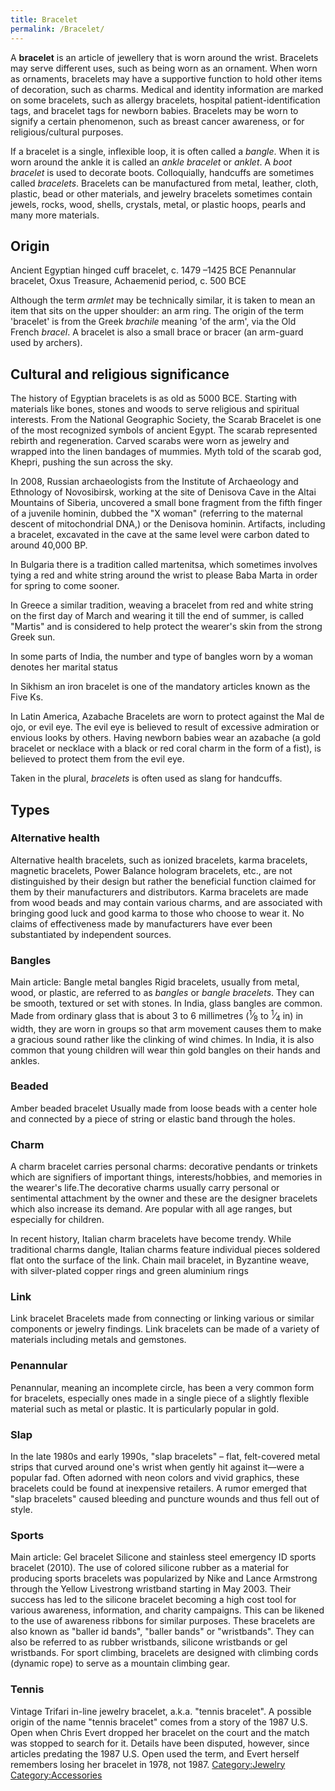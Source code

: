 ```yaml
---
title: Bracelet
permalink: /Bracelet/
---
```


A **bracelet** is an article of jewellery that is worn around the wrist.
Bracelets may serve different uses, such as being worn as an ornament.
When worn as ornaments, bracelets may have a supportive function to hold
other items of decoration, such as charms. Medical and identity
information are marked on some bracelets, such as allergy bracelets,
hospital patient-identification tags, and bracelet tags for newborn
babies. Bracelets may be worn to signify a certain phenomenon, such as
breast cancer awareness, or for religious/cultural purposes.

If a bracelet is a single, inflexible loop, it is often called a
*bangle*. When it is worn around the ankle it is called an *ankle
bracelet* or *anklet*. A *boot bracelet* is used to decorate boots.
Colloquially, handcuffs are sometimes called *bracelets*. Bracelets can
be manufactured from metal, leather, cloth, plastic, bead or other
materials, and jewelry bracelets sometimes contain jewels, rocks, wood,
shells, crystals, metal, or plastic hoops, pearls and many more
materials.

## Origin

Ancient Egyptian hinged cuff bracelet, c. 1479 –1425 BCE Penannular
bracelet, Oxus Treasure, Achaemenid period, c. 500 BCE

Although the term *armlet* may be technically similar, it is taken to
mean an item that sits on the upper shoulder: an arm ring. The origin of
the term 'bracelet' is from the Greek *brachile* meaning 'of the arm',
via the Old French *bracel*. A bracelet is also a small brace or bracer
(an arm-guard used by archers).

## Cultural and religious significance

The history of Egyptian bracelets is as old as 5000 BCE. Starting with
materials like bones, stones and woods to serve religious and spiritual
interests. From the National Geographic Society, the Scarab Bracelet is
one of the most recognized symbols of ancient Egypt. The scarab
represented rebirth and regeneration. Carved scarabs were worn as
jewelry and wrapped into the linen bandages of mummies. Myth told of the
scarab god, Khepri, pushing the sun across the sky.

In 2008, Russian archaeologists from the Institute of Archaeology and
Ethnology of Novosibirsk, working at the site of Denisova Cave in the
Altai Mountains of Siberia, uncovered a small bone fragment from the
fifth finger of a juvenile hominin, dubbed the "X woman" (referring to
the maternal descent of mitochondrial DNA,) or the Denisova hominin.
Artifacts, including a bracelet, excavated in the cave at the same level
were carbon dated to around 40,000 BP.

In Bulgaria there is a tradition called martenitsa, which sometimes
involves tying a red and white string around the wrist to please Baba
Marta in order for spring to come sooner.

In Greece a similar tradition, weaving a bracelet from red and white
string on the first day of March and wearing it till the end of summer,
is called "Martis" and is considered to help protect the wearer's skin
from the strong Greek sun.

In some parts of India, the number and type of bangles worn by a woman
denotes her marital status

In Sikhism an iron bracelet is one of the mandatory articles known as
the Five Ks.

In Latin America, Azabache Bracelets are worn to protect against the Mal
de ojo, or evil eye. The evil eye is believed to result of excessive
admiration or envious looks by others. Having newborn babies wear an
azabache (a gold bracelet or necklace with a black or red coral charm in
the form of a fist), is believed to protect them from the evil eye.

Taken in the plural, *bracelets* is often used as slang for handcuffs.

## Types

### Alternative health

Alternative health bracelets, such as ionized bracelets, karma
bracelets, magnetic bracelets, Power Balance hologram bracelets, etc.,
are not distinguished by their design but rather the beneficial function
claimed for them by their manufacturers and distributors. Karma
bracelets are made from wood beads and may contain various charms, and
are associated with bringing good luck and good karma to those who
choose to wear it. No claims of effectiveness made by manufacturers have
ever been substantiated by independent sources.

### Bangles

Main article: Bangle metal bangles Rigid bracelets, usually from metal,
wood, or plastic, are referred to as *bangles* or *bangle bracelets*.
They can be smooth, textured or set with stones. In India, glass bangles
are common. Made from ordinary glass that is about 3 to 6 millimetres
(<sup>1</sup>⁄<sub>8</sub> to <sup>1</sup>⁄<sub>4</sub> in) in width,
they are worn in groups so that arm movement causes them to make a
gracious sound rather like the clinking of wind chimes. In India, it is
also common that young children will wear thin gold bangles on their
hands and ankles.

### Beaded

Amber beaded bracelet Usually made from loose beads with a center hole
and connected by a piece of string or elastic band through the holes.

### Charm

A charm bracelet carries personal charms: decorative pendants or
trinkets which are signifiers of important things, interests/hobbies,
and memories in the wearer's life.The decorative charms usually carry
personal or sentimental attachment by the owner and these are the
designer bracelets which also increase its demand. Are popular with all
age ranges, but especially for children.

In recent history, Italian charm bracelets have become trendy. While
traditional charms dangle, Italian charms feature individual pieces
soldered flat onto the surface of the link. Chain mail bracelet, in
Byzantine weave, with silver-plated copper rings and green aluminium
rings

### Link

Link bracelet Bracelets made from connecting or linking various or
similar components or jewelry findings. Link bracelets can be made of a
variety of materials including metals and gemstones.

### Penannular

Penannular, meaning an incomplete circle, has been a very common form
for bracelets, especially ones made in a single piece of a slightly
flexible material such as metal or plastic. It is particularly popular
in gold.

### Slap

In the late 1980s and early 1990s, "slap bracelets" – flat, felt-covered
metal strips that curved around one's wrist when gently hit against
it—were a popular fad. Often adorned with neon colors and vivid
graphics, these bracelets could be found at inexpensive retailers. A
rumor emerged that "slap bracelets" caused bleeding and puncture wounds
and thus fell out of style.

### Sports

Main article: Gel bracelet Silicone and stainless steel emergency ID
sports bracelet (2010). The use of colored silicone rubber as a material
for producing sports bracelets was popularized by Nike and Lance
Armstrong through the Yellow Livestrong wristband starting in May 2003.
Their success has led to the silicone bracelet becoming a high cost tool
for various awareness, information, and charity campaigns. This can be
likened to the use of awareness ribbons for similar purposes. These
bracelets are also known as "baller id bands", "baller bands" or
"wristbands". They can also be referred to as rubber wristbands,
silicone wristbands or gel wristbands. For sport climbing, bracelets are
designed with climbing cords (dynamic rope) to serve as a mountain
climbing gear.

### Tennis

Vintage Trifari in-line jewelry bracelet, a.k.a. "tennis bracelet". A
possible origin of the name "tennis bracelet" comes from a story of the
1987 U.S. Open when Chris Evert dropped her bracelet on the court and
the match was stopped to search for it. Details have been disputed,
however, since articles predating the 1987 U.S. Open used the term, and
Evert herself remembers losing her bracelet in 1978, not 1987.
[Category:Jewelry](/Category:Jewelry "wikilink")
[Category:Accessories](/Category:Accessories "wikilink")